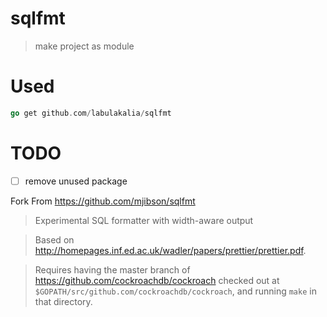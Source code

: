 # sqlfmt

> make project as module

# Used
```go
go get github.com/labulakalia/sqlfmt
```

# TODO
- [ ] remove unused package




Fork From https://github.com/mjibson/sqlfmt

>Experimental SQL formatter with width-aware output

>Based on http://homepages.inf.ed.ac.uk/wadler/papers/prettier/prettier.pdf.

>Requires having the master branch of https://github.com/cockroachdb/cockroach checked out at `$GOPATH/src/github.com/cockroachdb/cockroach`, and running `make` in that directory.

